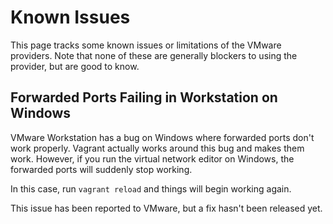 
# Known Issues

This page tracks some known issues or limitations of the VMware providers. Note that none of these are generally blockers to using the provider, but are good to know.

## Forwarded Ports Failing in Workstation on Windows

VMware Workstation has a bug on Windows where forwarded ports don't work properly. Vagrant actually works around this bug and makes them work. However, if you run the virtual network editor on Windows, the forwarded ports will suddenly stop working.

In this case, run `vagrant reload` and things will begin working again.

This issue has been reported to VMware, but a fix hasn't been released yet.

